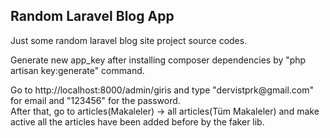 <h2>Random Laravel Blog App</h2>
<p>Just some random laravel blog site project source codes.</p>
<p>Generate new app_key after installing composer dependencies by "php artisan key:generate" command.</p>
</p>Go to http://localhost:8000/admin/giris and type "dervistprk@gmail.com" for email and "123456" for the password.<br>
    After that, go to articles(Makaleler) -> all articles(Tüm Makaleler) and make active all the articles have been added before by the faker lib.
 </p>
